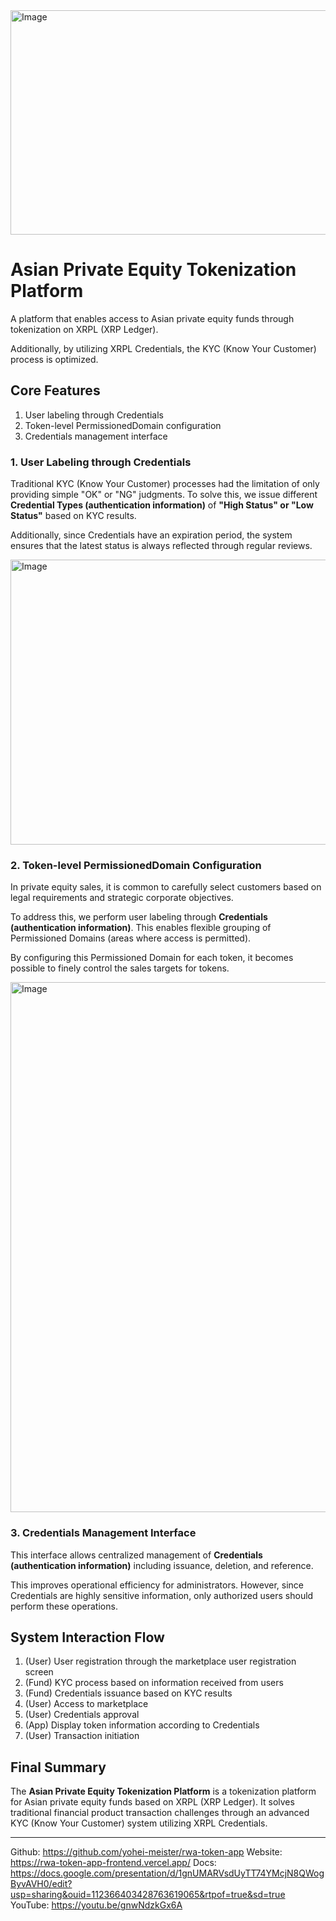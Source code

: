 <img width="896" height="359" alt="Image" src="https://github.com/user-attachments/assets/52bd2baf-bf7b-4f2f-bebe-034db6f71257" />

# Asian Private Equity Tokenization Platform

A platform that enables access to Asian private equity funds through tokenization on XRPL (XRP Ledger).

Additionally, by utilizing XRPL Credentials, the KYC (Know Your Customer) process is optimized.

## Core Features

1. User labeling through Credentials
2. Token-level PermissionedDomain configuration
3. Credentials management interface

### 1. User Labeling through Credentials

Traditional KYC (Know Your Customer) processes had the limitation of only providing simple "OK" or "NG" judgments. To solve this, we issue different **Credential Types (authentication information)** of **"High Status" or "Low Status"** based on KYC results.

Additionally, since Credentials have an expiration period, the system ensures that the latest status is always reflected through regular reviews.

<img width="1405" height="456" alt="Image" src="https://github.com/user-attachments/assets/f8eaa97a-c8e9-4a0f-90fb-e5220641c59e" />

### 2. Token-level PermissionedDomain Configuration

In private equity sales, it is common to carefully select customers based on legal requirements and strategic corporate objectives.

To address this, we perform user labeling through **Credentials (authentication information)**. This enables flexible grouping of Permissioned Domains (areas where access is permitted).

By configuring this Permissioned Domain for each token, it becomes possible to finely control the sales targets for tokens.

<img width="1020" height="848" alt="Image" src="https://github.com/user-attachments/assets/3fb38672-ff74-4eb6-8c84-c979a2952d2d" />

### 3. Credentials Management Interface

This interface allows centralized management of **Credentials (authentication information)** including issuance, deletion, and reference.

This improves operational efficiency for administrators. However, since Credentials are highly sensitive information, only authorized users should perform these operations.

## System Interaction Flow

1. (User) User registration through the marketplace user registration screen
2. (Fund) KYC process based on information received from users
3. (Fund) Credentials issuance based on KYC results
4. (User) Access to marketplace
5. (User) Credentials approval
6. (App) Display token information according to Credentials
7. (User) Transaction initiation

## Final Summary

The **Asian Private Equity Tokenization Platform** is a tokenization platform for Asian private equity funds based on XRPL (XRP Ledger). It solves traditional financial product transaction challenges through an advanced KYC (Know Your Customer) system utilizing XRPL Credentials.

---

Github: https://github.com/yohei-meister/rwa-token-app
Website: https://rwa-token-app-frontend.vercel.app/
Docs: https://docs.google.com/presentation/d/1gnUMARVsdUyTT74YMcjN8QWogByvAVH0/edit?usp=sharing&ouid=112366403428763619065&rtpof=true&sd=true
YouTube: https://youtu.be/gnwNdzkGx6A

